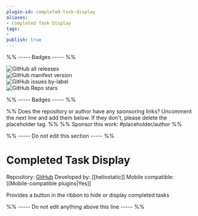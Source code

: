 ```yaml
---
plugin-id: completed-task-display
aliases:
- Completed Task Display
tags: 
- 
publish: true
---
```


%% ----- Badges ----- %%

![GitHub all releases](https://img.shields.io/github/downloads/heliostatic/completed-task-display/total?color=573E7A&logo=github&style=for-the-badge)   
![GitHub manifest version](https://img.shields.io/github/manifest-json/v/heliostatic/completed-task-display?color=573E7A&logo=github&style=for-the-badge)   
![GitHub issues by-label](https://img.shields.io/github/issues/heliostatic/completed-task-display/help%20wanted?color=573E7A&logo=github&style=for-the-badge)   
![GitHub Repo stars](https://img.shields.io/github/stars/heliostatic/completed-task-display?color=573E7A&logo=github&style=for-the-badge)

%% ----- Badges ----- %%

%% Does the repository or author have any sponsoring links? Uncomment the next line and add them below. If they don't, please delete the placeholder tag. %%
%% Sponsor this work: #placeholder/author %%

%% ----- Do not edit this section ----- %%

# Completed Task Display

Repository: [GitHub](https://github.com/heliostatic/completed-task-display)
Developed by: [[heliostatic]]
Mobile compatible: [[Mobile-compatible plugins|Yes]]

Provides a button in the ribbon to hide or display completed tasks

%% ----- Do not edit anything above this line ----- %% 
